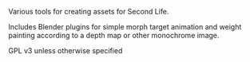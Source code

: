 Various tools for creating assets for Second Life.

Includes Blender plugins for simple morph target animation and weight painting
according to a depth map or other monochrome image.

GPL v3 unless otherwise specified
